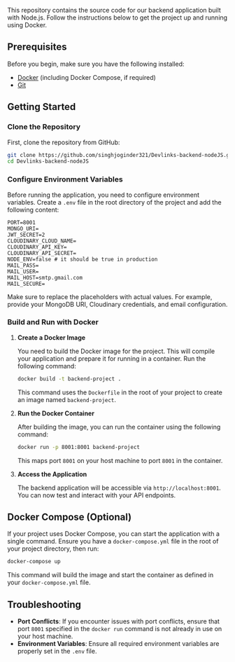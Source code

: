 This repository contains the source code for our backend application built with Node.js. Follow the instructions below to get the project up and running using Docker.

## Prerequisites

Before you begin, make sure you have the following installed:

- [Docker](https://www.docker.com/products/docker-desktop) (including Docker Compose, if required)
- [Git](https://git-scm.com/)

## Getting Started

### Clone the Repository

First, clone the repository from GitHub:

```bash
git clone https://github.com/singhjoginder321/Devlinks-backend-nodeJS.git
cd Devlinks-backend-nodeJS
```

### Configure Environment Variables

Before running the application, you need to configure environment variables. Create a `.env` file in the root directory of the project and add the following content:

```
PORT=8001
MONGO_URI=
JWT_SECRET=2
CLOUDINARY_CLOUD_NAME=
CLOUDINARY_API_KEY=
CLOUDINARY_API_SECRET=
NODE_ENV=false # it should be true in production
MAIL_PASS=
MAIL_USER=
MAIL_HOST=smtp.gmail.com
MAIL_SECURE=
```

Make sure to replace the placeholders with actual values. For example, provide your MongoDB URI, Cloudinary credentials, and email configuration.

### Build and Run with Docker

1. **Create a Docker Image**

   You need to build the Docker image for the project. This will compile your application and prepare it for running in a container. Run the following command:

   ```bash
   docker build -t backend-project .
   ```

   This command uses the `Dockerfile` in the root of your project to create an image named `backend-project`.

2. **Run the Docker Container**

   After building the image, you can run the container using the following command:

   ```bash
   docker run -p 8001:8001 backend-project
   ```

   This maps port `8001` on your host machine to port `8001` in the container.

3. **Access the Application**

   The backend application will be accessible via `http://localhost:8001`. You can now test and interact with your API endpoints.

## Docker Compose (Optional)

If your project uses Docker Compose, you can start the application with a single command. Ensure you have a `docker-compose.yml` file in the root of your project directory, then run:

```bash
docker-compose up
```

This command will build the image and start the container as defined in your `docker-compose.yml` file.

## Troubleshooting

- **Port Conflicts**: If you encounter issues with port conflicts, ensure that port `8001` specified in the `docker run` command is not already in use on your host machine.
- **Environment Variables**: Ensure all required environment variables are properly set in the `.env` file.
